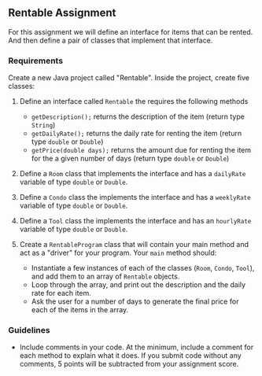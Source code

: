 ## Rentable Assignment
For this assignment we will define an interface for items that can be rented. And then define a pair of classes that implement that interface.

### Requirements

Create a new Java project called "Rentable". Inside the project, create five classes:

1. Define an interface called ```Rentable``` the requires the following methods
    - `getDescription();` returns the description of the item (return type `String`)
    - `getDailyRate();` returns the daily rate for renting the item (return type `double` or `Double`)
    - `getPrice(double days);` returns the amount due for renting the item for the a given number of days (return type `double` or `Double`)

2. Define a ```Room``` class that implements the interface and has a ```dailyRate``` variable of type `double` or `Double`.

3. Define a ```Condo``` class the implements the interface and has a ```weeklyRate``` variable of type `double` or `Double`.

4. Define a ```Tool``` class the implements the interface and has an ```hourlyRate``` variable of type `double` or `Double`.

5. Create a `RentableProgram` class that will contain your main method and act as a "driver" for your program. Your `main` method should:
    - Instantiate a few instances of each of the classes (`Room`, `Condo`, `Tool`), and add them to an array of `Rentable` objects.
    - Loop through the array, and print out the description and the daily rate for each item.
    - Ask the user for a number of days to generate the final price for each of the items in the array.

### Guidelines

- Include comments in your code. At the minimum, include a comment for each method to explain what it does. If you submit code without any comments, 5 points will be subtracted from your assignment score.
